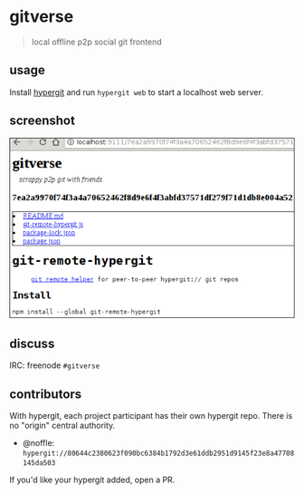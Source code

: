 # gitverse

> local offline p2p social git frontend

## usage

Install [hypergit](https://github.com/noffle/hypergit) and run `hypergit web` to
start a localhost web server.

## screenshot

![gitverse screenshot](screenshot.png)

## discuss

IRC: freenode `#gitverse`

## contributors

With hypergit, each project participant has their own hypergit repo. There is no
"origin" central authority.

- @noffle: `hypergit://80644c2380623f090bc6384b1792d3e61ddb2951d9145f23e8a47708145da503`

If you'd like your hypergit added, open a PR.
